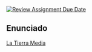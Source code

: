 [![Review Assignment Due Date](https://classroom.github.com/assets/deadline-readme-button-22041afd0340ce965d47ae6ef1cefeee28c7c493a6346c4f15d667ab976d596c.svg)](https://classroom.github.com/a/M-5mqsYF)


## Enunciado

[La Tierra Media](https://docs.google.com/document/d/1O2J1NHwzaagZhX7_89fbR2Tdc_rVnjkS0xsKh2iRovI/edit?usp=sharing)


